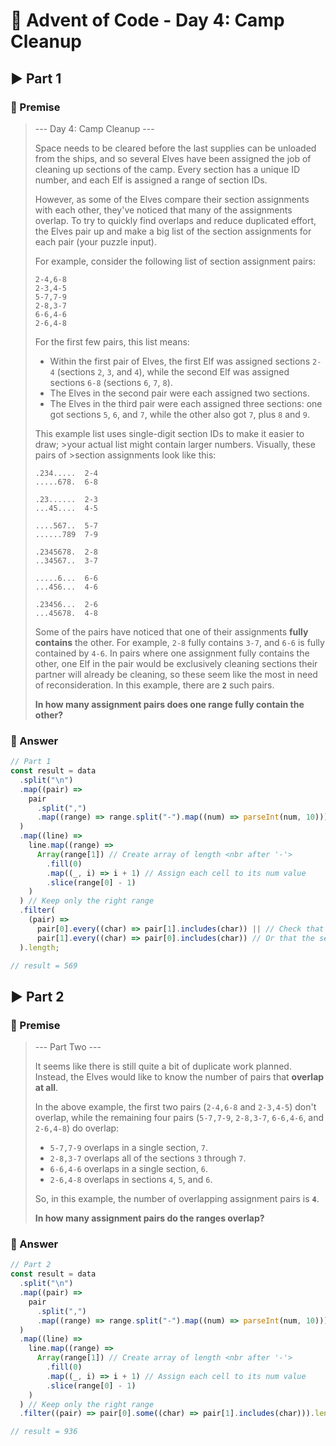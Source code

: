 # 🎄 Advent of Code - Day 4: Camp Cleanup

## ▶ Part 1

### 📜 Premise

> --- Day 4: Camp Cleanup ---
>
> Space needs to be cleared before the last supplies can be unloaded from the ships, and so several Elves have been assigned the job of cleaning up sections of the camp. Every section has a unique ID number, and each Elf is assigned a range of section IDs.
>
> However, as some of the Elves compare their section assignments with each other, they've noticed that many of the assignments overlap. To try to quickly find overlaps and reduce duplicated effort, the Elves pair up and make a big list of the section assignments for each pair (your puzzle input).
>
> For example, consider the following list of section assignment pairs:
>
> ```
> 2-4,6-8
> 2-3,4-5
> 5-7,7-9
> 2-8,3-7
> 6-6,4-6
> 2-6,4-8
> ```
>
> For the first few pairs, this list means:
>
> - Within the first pair of Elves, the first Elf was assigned sections `2-4` (sections `2`, `3`, and `4`), while the second Elf was assigned sections `6-8` (sections `6`, `7`, `8`).
> - The Elves in the second pair were each assigned two sections.
> - The Elves in the third pair were each assigned three sections: one got sections `5`, `6`, and `7`, while the other also got `7`, plus `8` and `9`.
>
> This example list uses single-digit section IDs to make it easier to draw; >your actual list might contain larger numbers. Visually, these pairs of >section assignments look like this:
>
> ```
> .234.....  2-4
> .....678.  6-8
>
> .23......  2-3
> ...45....  4-5
>
> ....567..  5-7
> ......789  7-9
>
> .2345678.  2-8
> ..34567..  3-7
>
> .....6...  6-6
> ...456...  4-6
>
> .23456...  2-6
> ...45678.  4-8
> ```
>
> Some of the pairs have noticed that one of their assignments **fully contains** the other. For example, `2-8` fully contains `3-7`, and `6-6` is fully contained by `4-6`. In pairs where one assignment fully contains the other, one Elf in the pair would be exclusively cleaning sections their partner will already be cleaning, so these seem like the most in need of reconsideration. In this example, there are **`2`** such pairs.
>
> **In how many assignment pairs does one range fully contain the other?**

### 📝 Answer

```javascript
// Part 1
const result = data
  .split("\n")
  .map((pair) =>
    pair
      .split(",")
      .map((range) => range.split("-").map((num) => parseInt(num, 10)))
  )
  .map((line) =>
    line.map((range) =>
      Array(range[1]) // Create array of length <nbr after '-'>
        .fill(0)
        .map((_, i) => i + 1) // Assign each cell to its num value
        .slice(range[0] - 1)
    )
  ) // Keep only the right range
  .filter(
    (pair) =>
      pair[0].every((char) => pair[1].includes(char)) || // Check that the first range includes the second one
      pair[1].every((char) => pair[0].includes(char)) // Or that the second range includes the first one
  ).length;

// result = 569
```

## ▶ Part 2

### 📜 Premise

> --- Part Two ---
>
> It seems like there is still quite a bit of duplicate work planned. Instead, the Elves would like to know the number of pairs that **overlap at all**.
>
> In the above example, the first two pairs (`2-4,6-8` and `2-3,4-5`) don't overlap, while the remaining four pairs (`5-7,7-9`, `2-8,3-7`, `6-6,4-6`, and `2-6,4-8`) do overlap:
>
> - `5-7,7-9` overlaps in a single section, `7`.
> - `2-8,3-7` overlaps all of the sections `3` through `7`.
> - `6-6,4-6` overlaps in a single section, `6`.
> - `2-6,4-8` overlaps in sections `4`, `5`, and `6`.
>
> So, in this example, the number of overlapping assignment pairs is **`4`**.
>
> **In how many assignment pairs do the ranges overlap?**

### 📝 Answer

```javascript
// Part 2
const result = data
  .split("\n")
  .map((pair) =>
    pair
      .split(",")
      .map((range) => range.split("-").map((num) => parseInt(num, 10)))
  )
  .map((line) =>
    line.map((range) =>
      Array(range[1]) // Create array of length <nbr after '-'>
        .fill(0)
        .map((_, i) => i + 1) // Assign each cell to its num value
        .slice(range[0] - 1)
    )
  ) // Keep only the right range
  .filter((pair) => pair[0].some((char) => pair[1].includes(char))).length; // Check for any overlap

// result = 936
```
